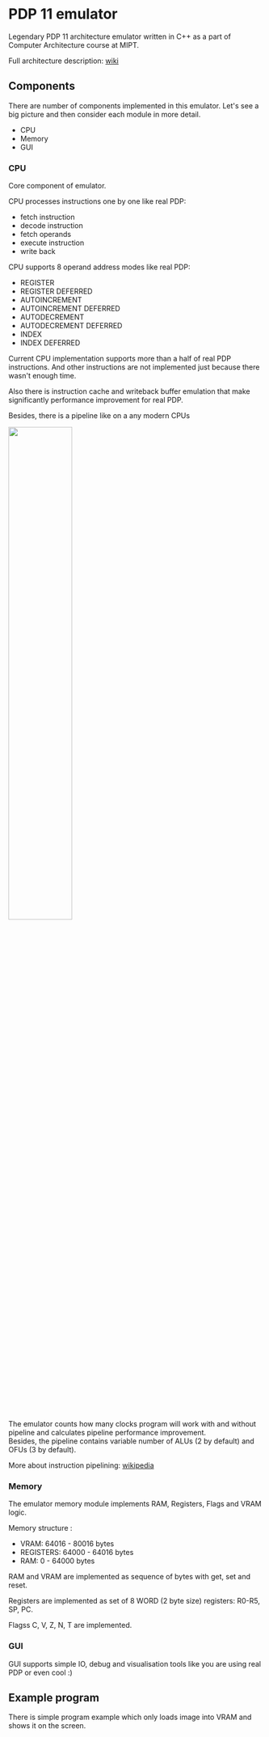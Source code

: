 # PDP 11 emulator

Legendary PDP 11 architecture emulator written in C++ as a part of Computer Architecture course at MIPT.

Full architecture description: [wiki](https://en.wikipedia.org/wiki/PDP-11_architecture)

## Components
There are number of components implemented in this emulator. Let's see a big picture and then consider each module in more detail.

 - CPU
 - Memory
 - GUI
 
### CPU
Core component of emulator.

CPU processes instructions one by one like real PDP:
 - fetch instruction
 - decode instruction
 - fetch operands
 - execute instruction
 - write back
 
CPU supports 8 operand address modes like real PDP:
 -  REGISTER
 -  REGISTER DEFERRED
 -  AUTOINCREMENT
 -  AUTOINCREMENT DEFERRED
 -  AUTODECREMENT
 -  AUTODECREMENT DEFERRED
 -  INDEX
 -  INDEX DEFERRED
 
Current CPU implementation supports more than a half of real PDP instructions. And other instructions are not implemented just because there wasn't enough time.
 
Also there is instruction cache and writeback buffer emulation that make significantly performance improvement for real PDP.
 
Besides, there is a pipeline like on a any modern CPUs

<img width="50%" height="50%" src="https://upload.wikimedia.org/wikipedia/commons/thumb/c/cb/Pipeline%2C_4_stage.svg/750px-Pipeline%2C_4_stage.svg.png">

The emulator counts how many clocks program will work with and without pipeline and calculates pipeline performance improvement.  
Besides, the pipeline contains variable number of ALUs (2 by default) and OFUs (3 by default).

More about instruction pipelining: [wikipedia](https://en.wikipedia.org/wiki/Instruction_pipelining)


### Memory
The emulator memory module implements RAM, Registers, Flags and VRAM logic.

Memory structure :
 - VRAM: 64016 - 80016 bytes  
 - REGISTERS: 64000 - 64016 bytes  
 - RAM: 0 - 64000 bytes

RAM and VRAM are implemented as sequence of bytes with get, set and reset.

Registers are implemented as set of 8 WORD (2 byte size) registers: R0-R5, SP, PC.

Flagss C, V, Z, N, T are implemented.


### GUI
GUI supports simple IO, debug and visualisation tools like you are using real PDP or even cool :)


## Example program
There is simple program example which only loads image into VRAM and shows it on the screen.

